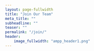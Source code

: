 ```yaml
---
layout: page-fullwidth
title: "Join Our Team"
meta_title: ""
subheadline: ""
teaser: ""
permalink: "/join/"
header:
    image_fullwidth: "ampp_header1.png"
---
```

 


